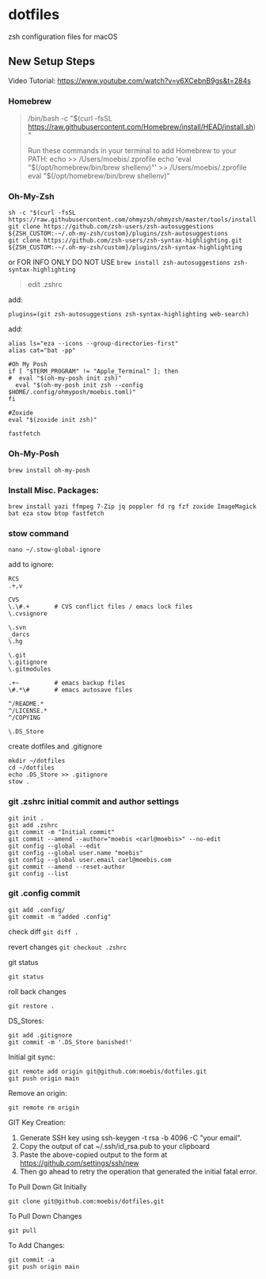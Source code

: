 # dotfiles
zsh configuration files for macOS 

## New Setup Steps

Video Tutorial: https://www.youtube.com/watch?v=y6XCebnB9gs&t=284s

### Homebrew

> /bin/bash -c "$(curl -fsSL https://raw.githubusercontent.com/Homebrew/install/HEAD/install.sh)"
>
> Run these commands in your terminal to add Homebrew to your PATH:
    echo >> /Users/moebis/.zprofile
    echo 'eval "$(/opt/homebrew/bin/brew shellenv)"' >> /Users/moebis/.zprofile
    eval "$(/opt/homebrew/bin/brew shellenv)"


### Oh-My-Zsh

```
sh -c "$(curl -fsSL https://raw.githubusercontent.com/ohmyzsh/ohmyzsh/master/tools/install.sh)"
git clone https://github.com/zsh-users/zsh-autosuggestions ${ZSH_CUSTOM:-~/.oh-my-zsh/custom}/plugins/zsh-autosuggestions
git clone https://github.com/zsh-users/zsh-syntax-highlighting.git ${ZSH_CUSTOM:-~/.oh-my-zsh/custom}/plugins/zsh-syntax-highlighting
```
or FOR INFO ONLY DO NOT USE
```brew install zsh-autosuggestions zsh-syntax-highlighting```

> edit .zshrc

add:
```
plugins=(git zsh-autosuggestions zsh-syntax-highlighting web-search)
```
add:
```
alias ls="eza --icons --group-directories-first"
alias cat="bat -pp"

#Oh My Posh
if [ "$TERM_PROGRAM" != "Apple_Terminal" ]; then
#  eval "$(oh-my-posh init zsh)"
  eval "$(oh-my-posh init zsh --config $HOME/.config/ohmyposh/moebis.toml)"
fi

#Zoxide
eval "$(zoxide init zsh)"

fastfetch
```

### Oh-My-Posh

```brew install oh-my-posh```

### Install Misc. Packages:

```
brew install yazi ffmpeg 7-Zip jq poppler fd rg fzf zoxide ImageMagick bat eza stow btop fastfetch
```
### stow command
```
nano ~/.stow-global-ignore
```
add to ignore:
```
RCS
.+,v

CVS
\.\#.+       # CVS conflict files / emacs lock files
\.cvsignore

\.svn
_darcs
\.hg

\.git
\.gitignore
\.gitmodules

.+~          # emacs backup files
\#.*\#       # emacs autosave files

^/README.*
^/LICENSE.*
^/COPYING

\.DS_Store
```
create dotfiles and .gitignore
```
mkdir ~/dotfiles
cd ~/dotfiles
echo .DS_Store >> .gitignore
stow .
```

### git .zshrc initial commit and author settings
```
git init .
git add .zshrc
git commit -m "Initial commit"
git commit --amend --author="moebis <carl@moebis>" --no-edit
git config --global --edit
git config --global user.name "moebis"
git config --global user.email carl@moebis.com
git commit --amend --reset-author
git config --list
```

### git .config commit
```
git add .config/
git commit -m "added .config"
```

check diff
```git diff .```

revert changes
```git checkout .zshrc```

git status
```
git status
```

roll back changes
```
git restore .
```

DS_Stores:
```
git add .gitignore
git commit -m '.DS_Store banished!'
```
Initial git sync:
```
git remote add origin git@github.com:moebis/dotfiles.git
git push origin main
```

Remove an origin:
```
git remote rm origin
```

GIT Key Creation:

1. Generate SSH key using ssh-keygen -t rsa -b 4096 -C "your email".
2. Copy the output of cat ~/.ssh/id_rsa.pub to your clipboard
3. Paste the above-copied output to the form at https://github.com/settings/ssh/new
4. Then go ahead to retry the operation that generated the initial fatal error.


To Pull Down Git Initially
```
git clone git@github.com:moebis/dotfiles.git
```

To Pull Down Changes
```
git pull
```
To Add Changes:
```
git commit -a
git push origin main
```

